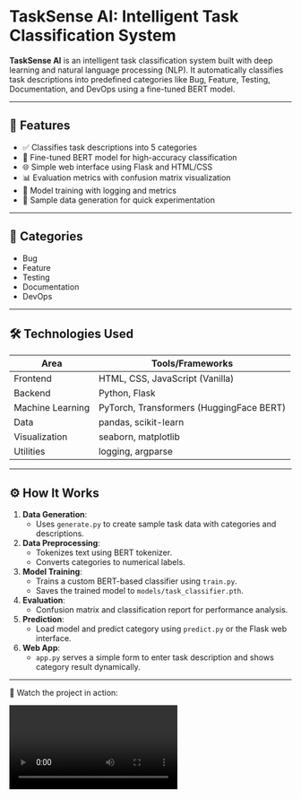 # TaskSense AI: Intelligent Task Classification System

**TaskSense AI** is an intelligent task classification system built with deep learning and natural language processing (NLP). It automatically classifies task descriptions into predefined categories like Bug, Feature, Testing, Documentation, and DevOps using a fine-tuned BERT model.

---

## 🚀 Features

- ✅ Classifies task descriptions into 5 categories
- 🤖 Fine-tuned BERT model for high-accuracy classification
- 🌐 Simple web interface using Flask and HTML/CSS
- 📊 Evaluation metrics with confusion matrix visualization
- 🧪 Model training with logging and metrics
- 📝 Sample data generation for quick experimentation

---

## 🧠 Categories

- Bug
- Feature
- Testing
- Documentation
- DevOps

---

## 🛠️ Technologies Used

| Area             | Tools/Frameworks                              |
|------------------|------------------------------------------------|
| Frontend         | HTML, CSS, JavaScript (Vanilla)               |
| Backend          | Python, Flask                                 |
| Machine Learning | PyTorch, Transformers (HuggingFace BERT)      |
| Data             | pandas, scikit-learn                          |
| Visualization    | seaborn, matplotlib                           |
| Utilities        | logging, argparse                             |

---

## ⚙️ How It Works

1. **Data Generation**:
   - Uses `generate.py` to create sample task data with categories and descriptions.
2. **Data Preprocessing**:
   - Tokenizes text using BERT tokenizer.
   - Converts categories to numerical labels.
3. **Model Training**:
   - Trains a custom BERT-based classifier using `train.py`.
   - Saves the trained model to `models/task_classifier.pth`.
4. **Evaluation**:
   - Confusion matrix and classification report for performance analysis.
5. **Prediction**:
   - Load model and predict category using `predict.py` or the Flask web interface.
6. **Web App**:
   - `app.py` serves a simple form to enter task description and shows category result dynamically.

---

🎥 Watch the project in action: 

<video src="video/Project_run.mp4" controls></video>

